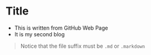# Title

- This is written from GitHub Web Page
- It is my second blog

> Notice that the file suffix must be `.md` or `.markdown`

